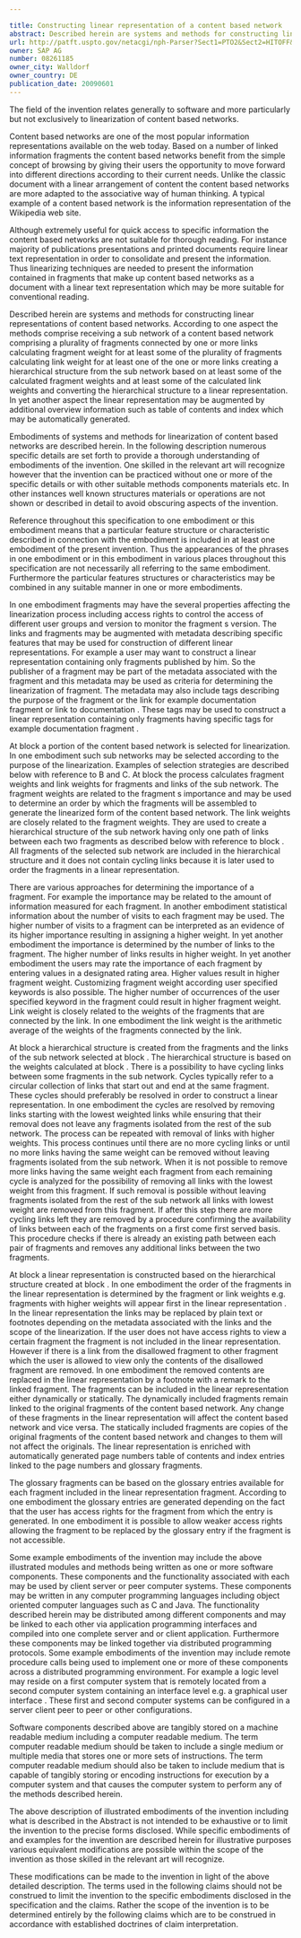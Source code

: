 ```yaml
---

title: Constructing linear representation of a content based network
abstract: Described herein are systems and methods for constructing linear representations of content based networks. The methods comprise receiving a sub-network of a content based network comprising a plurality of fragments connected by one or more links, calculating fragment weight for at least some of the plurality of fragments, calculating link weight for at least one of the one or more links, creating a hierarchical structure from the sub-network, based on at least some of the calculated fragment weights and at least some of the calculated link weights, and converting the hierarchical structure to a linear representation. The linear representation may be augmented by additional overview information such as table of contents and index, which may be automatically generated.
url: http://patft.uspto.gov/netacgi/nph-Parser?Sect1=PTO2&Sect2=HITOFF&p=1&u=%2Fnetahtml%2FPTO%2Fsearch-adv.htm&r=1&f=G&l=50&d=PALL&S1=08261185&OS=08261185&RS=08261185
owner: SAP AG
number: 08261185
owner_city: Walldorf
owner_country: DE
publication_date: 20090601
---
```

The field of the invention relates generally to software and more particularly but not exclusively to linearization of content based networks.

Content based networks are one of the most popular information representations available on the web today. Based on a number of linked information fragments the content based networks benefit from the simple concept of browsing by giving their users the opportunity to move forward into different directions according to their current needs. Unlike the classic document with a linear arrangement of content the content based networks are more adapted to the associative way of human thinking. A typical example of a content based network is the information representation of the Wikipedia web site.

Although extremely useful for quick access to specific information the content based networks are not suitable for thorough reading. For instance majority of publications presentations and printed documents require linear text representation in order to consolidate and present the information. Thus linearizing techniques are needed to present the information contained in fragments that make up content based networks as a document with a linear text representation which may be more suitable for conventional reading.

Described herein are systems and methods for constructing linear representations of content based networks. According to one aspect the methods comprise receiving a sub network of a content based network comprising a plurality of fragments connected by one or more links calculating fragment weight for at least some of the plurality of fragments calculating link weight for at least one of the one or more links creating a hierarchical structure from the sub network based on at least some of the calculated fragment weights and at least some of the calculated link weights and converting the hierarchical structure to a linear representation. In yet another aspect the linear representation may be augmented by additional overview information such as table of contents and index which may be automatically generated.

Embodiments of systems and methods for linearization of content based networks are described herein. In the following description numerous specific details are set forth to provide a thorough understanding of embodiments of the invention. One skilled in the relevant art will recognize however that the invention can be practiced without one or more of the specific details or with other suitable methods components materials etc. In other instances well known structures materials or operations are not shown or described in detail to avoid obscuring aspects of the invention.

Reference throughout this specification to one embodiment or this embodiment means that a particular feature structure or characteristic described in connection with the embodiment is included in at least one embodiment of the present invention. Thus the appearances of the phrases in one embodiment or in this embodiment in various places throughout this specification are not necessarily all referring to the same embodiment. Furthermore the particular features structures or characteristics may be combined in any suitable manner in one or more embodiments.

In one embodiment fragments may have the several properties affecting the linearization process including access rights to control the access of different user groups and version to monitor the fragment s version. The links and fragments may be augmented with metadata describing specific features that may be used for construction of different linear representations. For example a user may want to construct a linear representation containing only fragments published by him. So the publisher of a fragment may be part of the metadata associated with the fragment and this metadata may be used as criteria for determining the linearization of fragment. The metadata may also include tags describing the purpose of the fragment or the link for example documentation fragment or link to documentation . These tags may be used to construct a linear representation containing only fragments having specific tags for example documentation fragment .

At block a portion of the content based network is selected for linearization. In one embodiment such sub networks may be selected according to the purpose of the linearization. Examples of selection strategies are described below with reference to B and C. At block the process calculates fragment weights and link weights for fragments and links of the sub network. The fragment weights are related to the fragment s importance and may be used to determine an order by which the fragments will be assembled to generate the linearized form of the content based network. The link weights are closely related to the fragment weights. They are used to create a hierarchical structure of the sub network having only one path of links between each two fragments as described below with reference to block . All fragments of the selected sub network are included in the hierarchical structure and it does not contain cycling links because it is later used to order the fragments in a linear representation.

There are various approaches for determining the importance of a fragment. For example the importance may be related to the amount of information measured for each fragment. In another embodiment statistical information about the number of visits to each fragment may be used. The higher number of visits to a fragment can be interpreted as an evidence of its higher importance resulting in assigning a higher weight. In yet another embodiment the importance is determined by the number of links to the fragment. The higher number of links results in higher weight. In yet another embodiment the users may rate the importance of each fragment by entering values in a designated rating area. Higher values result in higher fragment weight. Customizing fragment weight according user specified keywords is also possible. The higher number of occurrences of the user specified keyword in the fragment could result in higher fragment weight. Link weight is closely related to the weights of the fragments that are connected by the link. In one embodiment the link weight is the arithmetic average of the weights of the fragments connected by the link.

At block a hierarchical structure is created from the fragments and the links of the sub network selected at block . The hierarchical structure is based on the weights calculated at block . There is a possibility to have cycling links between some fragments in the sub network. Cycles typically refer to a circular collection of links that start out and end at the same fragment. These cycles should preferably be resolved in order to construct a linear representation. In one embodiment the cycles are resolved by removing links starting with the lowest weighted links while ensuring that their removal does not leave any fragments isolated from the rest of the sub network. The process can be repeated with removal of links with higher weights. This process continues until there are no more cycling links or until no more links having the same weight can be removed without leaving fragments isolated from the sub network. When it is not possible to remove more links having the same weight each fragment from each remaining cycle is analyzed for the possibility of removing all links with the lowest weight from this fragment. If such removal is possible without leaving fragments isolated from the rest of the sub network all links with lowest weight are removed from this fragment. If after this step there are more cycling links left they are removed by a procedure confirming the availability of links between each of the fragments on a first come first served basis. This procedure checks if there is already an existing path between each pair of fragments and removes any additional links between the two fragments.

At block a linear representation is constructed based on the hierarchical structure created at block . In one embodiment the order of the fragments in the linear representation is determined by the fragment or link weights e.g. fragments with higher weights will appear first in the linear representation . In the linear representation the links may be replaced by plain text or footnotes depending on the metadata associated with the links and the scope of the linearization. If the user does not have access rights to view a certain fragment the fragment is not included in the linear representation. However if there is a link from the disallowed fragment to other fragment which the user is allowed to view only the contents of the disallowed fragment are removed. In one embodiment the removed contents are replaced in the linear representation by a footnote with a remark to the linked fragment. The fragments can be included in the linear representation either dynamically or statically. The dynamically included fragments remain linked to the original fragments of the content based network. Any change of these fragments in the linear representation will affect the content based network and vice versa. The statically included fragments are copies of the original fragments of the content based network and changes to them will not affect the originals. The linear representation is enriched with automatically generated page numbers table of contents and index entries linked to the page numbers and glossary fragments.

The glossary fragments can be based on the glossary entries available for each fragment included in the linear representation fragment. According to one embodiment the glossary entries are generated depending on the fact that the user has access rights for the fragment from which the entry is generated. In one embodiment it is possible to allow weaker access rights allowing the fragment to be replaced by the glossary entry if the fragment is not accessible.

Some example embodiments of the invention may include the above illustrated modules and methods being written as one or more software components. These components and the functionality associated with each may be used by client server or peer computer systems. These components may be written in any computer programming languages including object oriented computer languages such as C and Java. The functionality described herein may be distributed among different components and may be linked to each other via application programming interfaces and compiled into one complete server and or client application. Furthermore these components may be linked together via distributed programming protocols. Some example embodiments of the invention may include remote procedure calls being used to implement one or more of these components across a distributed programming environment. For example a logic level may reside on a first computer system that is remotely located from a second computer system containing an interface level e.g. a graphical user interface . These first and second computer systems can be configured in a server client peer to peer or other configurations.

Software components described above are tangibly stored on a machine readable medium including a computer readable medium. The term computer readable medium should be taken to include a single medium or multiple media that stores one or more sets of instructions. The term computer readable medium should also be taken to include medium that is capable of tangibly storing or encoding instructions for execution by a computer system and that causes the computer system to perform any of the methods described herein.

The above description of illustrated embodiments of the invention including what is described in the Abstract is not intended to be exhaustive or to limit the invention to the precise forms disclosed. While specific embodiments of and examples for the invention are described herein for illustrative purposes various equivalent modifications are possible within the scope of the invention as those skilled in the relevant art will recognize.

These modifications can be made to the invention in light of the above detailed description. The terms used in the following claims should not be construed to limit the invention to the specific embodiments disclosed in the specification and the claims. Rather the scope of the invention is to be determined entirely by the following claims which are to be construed in accordance with established doctrines of claim interpretation.

